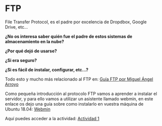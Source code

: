 # FTP
File Transfer Protocol, es el padre por excelencia de Dropdbox, Google Drive, etc...

**¿No os interesa saber quién fue el padre de estos sistemas de almacenamiento en la nube?**

**¿Por qué dejó de usarse?**

**¿Si era seguro?**

**¿Si es fácil de instalar, configurar, etc...?**

Todo esto y mucho más relacionado al FTP en: [Guía FTP por Miguel Ángel Arroyo](https://amcamiguel.github.io/FTP/)

Como pequeña introducción al protocolo FTP vamos a aprender a instalar el servidor, y para ello vamos a utilizar un asistente llamado webmin, en este enlace os dejo una guía sobre como instalarlo en vuestra máquina de Ubuntu 18.04: [Webmin](https://clouding.io/kb/como-instalar-webmin-en-ubuntu-18-04/)

Aquí puedes acceder a la actividad: [Actividad 1](actividad1.md)
